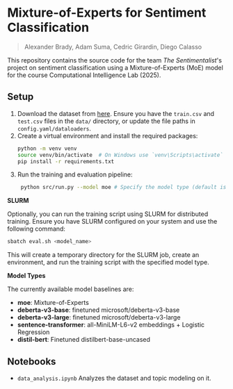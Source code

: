 # Mixture-of-Experts for Sentiment Classification

> Alexander Brady, Adam Suma, Cedric Girardin, Diego Calasso

This repository contains the source code for the team _The Sentimentalist_'s project on sentiment classification using a Mixture-of-Experts (MoE) model for the course Computational Intelligence Lab (2025).

## Setup

1. Download the dataset from [here](https://www.kaggle.com/competitions/ethz-cil-text-classification-2025/overview). Ensure you have the `train.csv` and `test.csv` files in the `data/` directory, or update the file paths in `config.yaml/dataloaders`.
2. Create a virtual environment and install the required packages:
   ```bash
   python -m venv venv
   source venv/bin/activate  # On Windows use `venv\Scripts\activate`
   pip install -r requirements.txt
   ```
3. Run the training and evaluation pipeline:
   ```bash
    python src/run.py --model moe # Specify the model type (default is moe)
    ```

**SLURM**

Optionally, you can run the training script using SLURM for distributed training. Ensure you have SLURM configured on your system and use the following command:
```bash
sbatch eval.sh <model_name>
```
This will create a temporary directory for the SLURM job, create an environment, and run the training script with the specified model type.

**Model Types**

The currently available model baselines are:
- **moe**: Mixture-of-Experts
- **deberta-v3-base**: finetuned microsoft/deberta-v3-base
- **deberta-v3-large**: finetuned microsoft/deberta-v3-large
- **sentence-transformer**: all-MiniLM-L6-v2 embeddings + Logistic Regression
- **distil-bert**: Finetuned distilbert-base-uncased

## Notebooks
- `data_analysis.ipynb` Analyzes the dataset and topic modeling on it.
